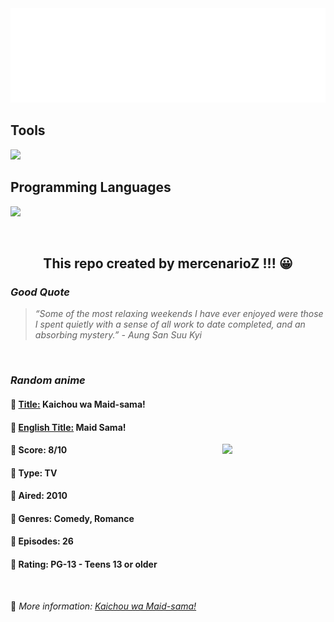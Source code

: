 
<img src="svg/nai.svg" />

<p>
  <h2>Tools</h2>
  <a href="https://skillicons.dev">
    <img src="https://skillicons.dev/icons?i=git,bash,vim,ubuntu,tensorflow,pytorch,docker,raspberrypi" />
  </a>

  <br />

  <h2>Programming Languages</h2>

  <a href="https://skillicons.dev">
    <img src="https://skillicons.dev/icons?i=python,c,cpp" />
  </a>
</p>

<br />

<h2 align="center">This repo created by mercenarioZ !!! 😀</h2>
<h3><i>Good Quote</i></h3>

<blockquote>
<i>
“Some of the most relaxing weekends I have ever enjoyed were those I spent quietly with a sense of all work to date completed, and an absorbing mystery.” - Aung San Suu Kyi
</i>
</blockquote>

<br />

<h3><i>Random anime</i></h3>

<h4>
  <strong>🥭 <u>Title:</u></strong> Kaichou wa Maid-sama!
</h4>

<h4>🌿 <u>English Title:</u> Maid Sama!</h4>

<img align="right" width="165" src=https://cdn.myanimelist.net/images/anime/6/25254.jpg />

<h4>🌱 Score: 8/10</h4>

<h4>🌲 Type: TV</h4>

<h4>🌴 Aired: 2010</h4>

<h4>🌵 Genres: Comedy, Romance</h4>

<h4>🥑 Episodes: 26</h4>

<h4>🍏 Rating: PG-13 - Teens 13 or older</h4>

<br />

🍂 *More information: [Kaichou wa Maid-sama!](https://myanimelist.net/anime/7054/Kaichou_wa_Maid-sama)*
    